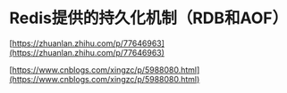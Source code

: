 # Redis提供的持久化机制（RDB和AOF）

[https://zhuanlan.zhihu.com/p/77646963](https://zhuanlan.zhihu.com/p/77646963)

[https://www.cnblogs.com/xingzc/p/5988080.html](https://www.cnblogs.com/xingzc/p/5988080.html)

